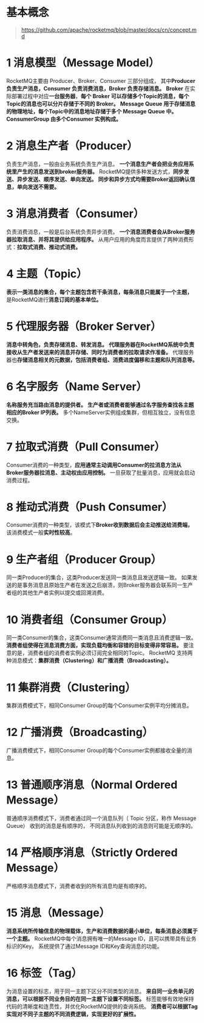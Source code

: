 

基本概念
======
> https://github.com/apache/rocketmq/blob/master/docs/cn/concept.md


# 1 消息模型（Message Model）
RocketMQ主要由 Producer、Broker、Consumer 三部分组成，
其中**Producer 负责生产消息，Consumer 负责消费消息，Broker 负责存储消息。**
**Broker** 在实际部署过程中对应**一台服务器**，**每个 Broker 可以存储多个Topic的消息，每个Topic的消息也可以分片存储于不同的 Broker。**
**Message Queue 用于存储消息的物理地址，每个Topic中的消息地址存储于多个 Message Queue 中。**
**ConsumerGroup 由多个Consumer 实例构成。**


# 2 消息生产者（Producer）
负责生产消息，一般由业务系统负责生产消息。
**一个消息生产者会把业务应用系统里产生的消息发送到broker服务器。**
RocketMQ提供多种发送方式，**同步发送、异步发送、顺序发送、单向发送。**
**同步和异步方式均需要Broker返回确认信息，单向发送不需要。**


# 3 消息消费者（Consumer）
负责消费消息，一般是后台系统负责异步消费。
**一个消息消费者会从Broker服务器拉取消息、并将其提供给应用程序。**
从用户应用的角度而言提供了两种消费形式：**拉取式消费、推动式消费。**


# 4 主题（Topic）
**表示一类消息的集合，每个主题包含若干条消息，每条消息只能属于一个主题，**
是RocketMQ进行**消息订阅的基本单位。**


# 5 代理服务器（Broker Server）
**消息中转角色，负责存储消息、转发消息。**
**代理服务器在RocketMQ系统中负责接收从生产者发送来的消息并存储、同时为消费者的拉取请求作准备。**
代理服务器也**存储消息相关的元数据，包括消费者组、消费进度偏移和主题和队列消息等。**


# 6 名字服务（Name Server）
**名称服务充当路由消息的提供者。**
**生产者或消费者能够通过名字服务查找各主题相应的Broker IP列表。**
多个NameServer实例组成集群，但相互独立，没有信息交换。


# 7 拉取式消费（Pull Consumer）
Consumer消费的一种类型，**应用通常主动调用Consumer的拉消息方法从Broker服务器拉消息、主动权由应用控制。**
一旦获取了批量消息，应用就会启动消费过程。


# 8 推动式消费（Push Consumer）
Consumer消费的一种类型，该模式下**Broker收到数据后会主动推送给消费端，**
该消费模式一般**实时性较高**。


# 9 生产者组（Producer Group）
同一类Producer的集合，这类Producer发送同一类消息且发送逻辑一致。
如果发送的是事务消息且原始生产者在发送之后崩溃，则Broker服务器会联系同一生产者组的其他生产者实例以提交或回溯消费。


# 10 消费者组（Consumer Group）
同一类Consumer的集合，这类Consumer通常消费同一类消息且消费逻辑一致。
**消费者组使得在消息消费方面，实现负载均衡和容错的目标变得非常容易。**
要注意的是，消费者组的消费者实例必须订阅完全相同的Topic。
RocketMQ 支持两种消息模式：**集群消费（Clustering）和广播消费（Broadcasting）。**


# 11 集群消费（Clustering）
集群消费模式下，相同Consumer Group的每个Consumer实例平均分摊消息。


# 12 广播消费（Broadcasting）
广播消费模式下，相同Consumer Group的每个Consumer实例都接收全量的消息。


# 13 普通顺序消息（Normal Ordered Message）
普通顺序消费模式下，消费者通过同一个消息队列（ Topic 分区，称作 Message Queue） 收到的消息是有顺序的，
不同消息队列收到的消息则可能是无顺序的。


# 14 严格顺序消息（Strictly Ordered Message）
严格顺序消息模式下，消费者收到的所有消息均是有顺序的。


# 15 消息（Message）
**消息系统所传输信息的物理载体，生产和消费数据的最小单位，每条消息必须属于一个主题。**
RocketMQ中每个消息拥有唯一的Message ID，且可以携带具有业务标识的Key。
系统提供了通过Message ID和Key查询消息的功能。


# 16 标签（Tag）
为消息设置的标志，用于同一主题下区分不同类型的消息。
**来自同一业务单元的消息，可以根据不同业务目的在同一主题下设置不同标签。**
标签能够有效地保持代码的清晰度和连贯性，并优化RocketMQ提供的查询系统。
**消费者可以根据Tag实现对不同子主题的不同消费逻辑，实现更好的扩展性。**

